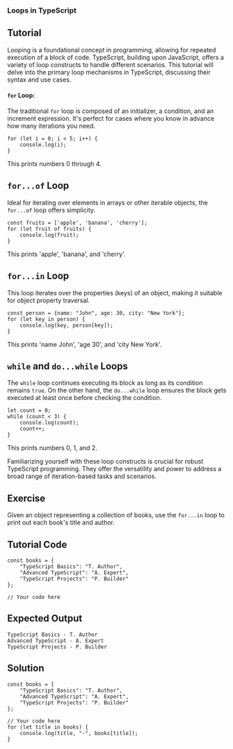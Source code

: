 ### Loops in TypeScript

Tutorial
-------

Looping is a foundational concept in programming, allowing for repeated execution of a block of code. TypeScript, building upon JavaScript, offers a variety of loop constructs to handle different scenarios. This tutorial will delve into the primary loop mechanisms in TypeScript, discussing their syntax and use cases.

#### `for` Loop:
The traditional `for` loop is composed of an initializer, a condition, and an increment expression. It's perfect for cases where you know in advance how many iterations you need.

    for (let i = 0; i < 5; i++) {
        console.log(i);
    }

  This prints numbers 0 through 4.

`for...of` Loop
------

Ideal for iterating over elements in arrays or other iterable objects, the `for...of` loop offers simplicity.

    const fruits = ['apple', 'banana', 'cherry'];
    for (let fruit of fruits) {
        console.log(fruit);
    }

  This prints 'apple', 'banana', and 'cherry'.

`for...in` Loop
------

This loop iterates over the properties (keys) of an object, making it suitable for object property traversal.

    const person = {name: "John", age: 30, city: "New York"};
    for (let key in person) {
        console.log(key, person[key]);
    }

This prints 'name John', 'age 30', and 'city New York'.

`while` and `do...while` Loops
------

The `while` loop continues executing its block as long as its condition remains `true`. On the other hand, the `do...while` loop ensures the block gets executed at least once before checking the condition.

    let count = 0;
    while (count < 3) {
        console.log(count);
        count++;
    }

This prints numbers 0, 1, and 2.

Familiarizing yourself with these loop constructs is crucial for robust TypeScript programming.
They offer the versatility and power to address a broad range of iteration-based tasks and scenarios.

Exercise
-------
Given an object representing a collection of books, use the `for...in` loop to print out each book's title and author.


Tutorial Code
-------

    const books = {
        "TypeScript Basics": "T. Author",
        "Advanced TypeScript": "A. Expert",
        "TypeScript Projects": "P. Builder"
    };

    // Your code here


Expected Output
-------
    TypeScript Basics - T. Author
    Advanced TypeScript - A. Expert
    TypeScript Projects - P. Builder


Solution
-------

    const books = {
        "TypeScript Basics": "T. Author",
        "Advanced TypeScript": "A. Expert",
        "TypeScript Projects": "P. Builder"
    };

    // Your code here
    for (let title in books) {
        console.log(title, "-", books[title]);
    }
